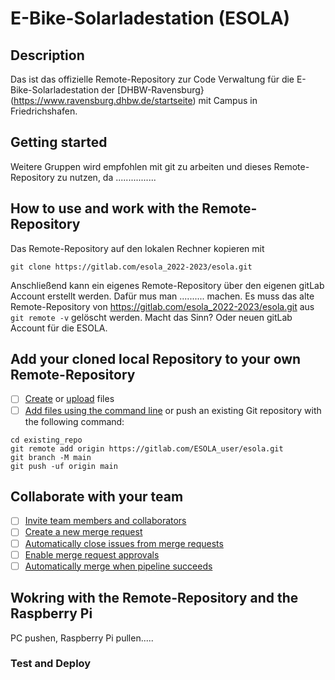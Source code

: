 # E-Bike-Solarladestation (ESOLA)

## Description

Das ist das offizielle Remote-Repository zur Code Verwaltung für die E-Bike-Solarladestation der [DHBW-Ravensburg}(https://www.ravensburg.dhbw.de/startseite) mit Campus in Friedrichshafen.

## Getting started

Weitere Gruppen wird empfohlen mit git zu arbeiten und dieses Remote-Repository zu nutzen, da ................

## How to use and work with the Remote-Repository

Das Remote-Repository auf den lokalen Rechner kopieren mit

```
git clone https://gitlab.com/esola_2022-2023/esola.git
```

Anschließend kann ein eigenes Remote-Repository über den eigenen gitLab Account erstellt werden. Dafür mus man .......... machen.
Es muss das alte Remote-Repository von https://gitlab.com/esola_2022-2023/esola.git aus `git remote -v` gelöscht werden.
Macht das Sinn? Oder neuen gitLab Account für die ESOLA.

## Add your cloned local Repository to your own Remote-Repository

- [ ] [Create](https://docs.gitlab.com/ee/user/project/repository/web_editor.html#create-a-file) or [upload](https://docs.gitlab.com/ee/user/project/repository/web_editor.html#upload-a-file) files
- [ ] [Add files using the command line](https://docs.gitlab.com/ee/gitlab-basics/add-file.html#add-a-file-using-the-command-line) or push an existing Git repository with the following command:

```
cd existing_repo
git remote add origin https://gitlab.com/ESOLA_user/esola.git
git branch -M main
git push -uf origin main

```

## Collaborate with your team

- [ ] [Invite team members and collaborators](https://docs.gitlab.com/ee/user/project/members/)
- [ ] [Create a new merge request](https://docs.gitlab.com/ee/user/project/merge_requests/creating_merge_requests.html)
- [ ] [Automatically close issues from merge requests](https://docs.gitlab.com/ee/user/project/issues/managing_issues.html#closing-issues-automatically)
- [ ] [Enable merge request approvals](https://docs.gitlab.com/ee/user/project/merge_requests/approvals/)
- [ ] [Automatically merge when pipeline succeeds](https://docs.gitlab.com/ee/user/project/merge_requests/merge_when_pipeline_succeeds.html)

## Wokring with the Remote-Repository and the Raspberry Pi

PC pushen, Raspberry Pi pullen.....

### Test and Deploy
